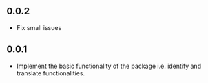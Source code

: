 ## 0.0.2

* Fix small issues

## 0.0.1

* Implement the basic functionality of the package i.e. identify and translate functionalities.
